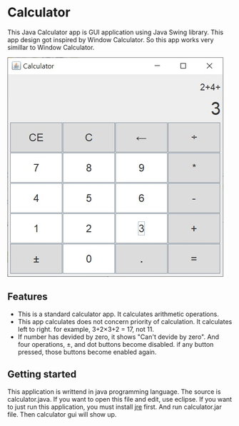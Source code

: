# Calculator
This Java Calculator app is GUI application using Java Swing library. This app design got inspired by Window Calculator. So this app works very simillar to Window Calculator.

![calculator](./image/calculator.jpg)

## Features
- This is a standard calculator app. It calculates arithmetic operations.
- This app calculates does not concern priority of calculation. It calculates left to right.
  for example, 3+2×3+2 = 17, not 11.
- If number has devided by zero, it shows "Can't devide by zero". And four operations, ±, and dot buttons become disabled.
  if any button pressed, those buttons become enabled again.
  
## Getting started
This application is writtend in java programming language. The source is calculator.java. If you want to open this file and edit, use eclipse.
If you want to just run this application, you must install [jre](https://java.com/ko/download/) first. And run calculator.jar file. Then calculator gui will show up.
